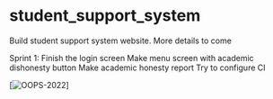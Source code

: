 # student_support_system

Build student support system website. More details to come

Sprint 1: 
Finish the login screen
Make menu screen with academic dishonesty button
Make academic honesty report
Try to configure CI

[![OOPS-2022](https://circleci.com/gh/OOPS-2022/https://github.com/OOPS-2022/student_support_system.git.svg?style=svg)]
